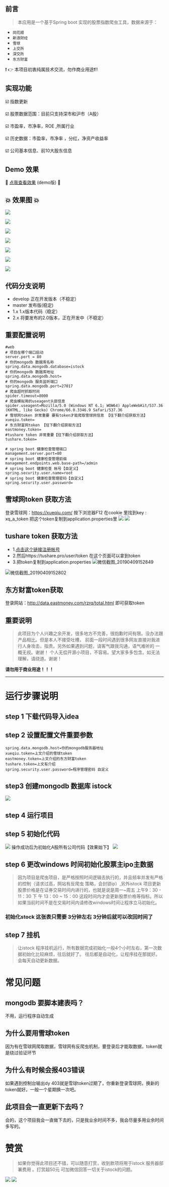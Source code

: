 ## 前言

> 本应用是一个基于Spring boot 实现的股票指数爬虫工具，数据来源于：

- `同花顺`
- `新浪财经`
- `雪球`
- `上交所`
- `深交所`
- `东方财富`

:heavy_exclamation_mark: :point_right: 本项目初衷纯属技术交流，勿作商业用途:heavy_exclamation_mark::bangbang:

## 实现功能

 :ballot_box_with_check: 指数更新
 
 :ballot_box_with_check: 股票数据范围：目前只支持深市和沪市（A股）
 
 :ballot_box_with_check: 市盈率，市净率，ROE ,所属行业
 
 :ballot_box_with_check: 历史数据：市盈率，市净率 ，分红，净资产收益率
 
 :ballot_box_with_check: 公司基本信息、前10大股东信息
## Demo 效果 

:link: [点我查看效果](http://211.159.182.106/) (demo版) :link:

## :boom: 效果图 :boom:

![](https://kingschan1204.github.io/istock/readme-res/stock-list.png )

![](https://kingschan1204.github.io/istock/readme-res/company-info.png )

![](https://kingschan1204.github.io/istock/readme-res/top-holders.png )

![](https://kingschan1204.github.io/istock/readme-res/his-dy.png )

![](https://kingschan1204.github.io/istock/readme-res/his-pb-pe.png )

![](https://kingschan1204.github.io/istock/readme-res/his-report.png )

![](https://kingschan1204.github.io/istock/readme-res/his-roe.png )

## 代码分支说明

- develop 正在开发版本（不稳定）
- master 发布版(稳定)
- 1.x  1.x版本代码（稳定）
- 2.x 将要发布的2.0版本，正在开发中（不稳定）

## 重要配置说明
```properties
#web 
# 项目在哪个端口启动
server.port = 80
# 你的mongodb 数据库名称
spring.data.mongodb.database=istock
# 你的mongodb 数据库地址
spring.data.mongodb.host=
# 你的mongodb 服务监听端口
spring.data.mongodb.port=27017
# 爬虫超时抓取时间
spider.timeout=8000
# 爬虫模拟用的useagent头部信息
spider.useagent=Mozilla/5.0 (Windows NT 6.1; WOW64) AppleWebKit/537.36 (KHTML, like Gecko) Chrome/66.0.3346.9 Safari/537.36
# 雪球网token 非常重要 要有token才能爬取雪球网信息 【往下翻介绍获取方法】
xueqiu.token=
# 东方财富网token 【往下翻介绍获取方法】
eastmoney.token=
#tushare token 非常重要【往下翻介绍获取方法】
tushare.token=

# spring boot 健康检查管理端口
management.server.port=80
# spring boot 健康检查管理前缀
management.endpoints.web.base-path=/admin
# spring boot 健康检查 帐号【自定义】
spring.security.user.name=root
# spring boot 健康检查管理密码【自定义】
spring.security.user.password=

```
## 雪球网token 获取方法
登录雪球网：https://xueqiu.com/ 按下浏览器F12 在cookie 里找到key : xq_a_token 把这个token复制到application.properties里
![](https://user-images.githubusercontent.com/4113891/41651979-83cf2718-74b4-11e8-88d0-ce7979955304.png )
![](https://user-images.githubusercontent.com/4113891/41651992-8b2020c6-74b4-11e8-86f0-c87c167f7ef0.png )

## tushare token 获取方法
- 1.[点击这个链接注册帐号](https://tushare.pro/register?reg=133400)
- 2.然后https://tushare.pro/user/token   在这个页面可以拿到token
- 3.把token复制到application.properties 
![微信截图_20190409152849](https://user-images.githubusercontent.com/4113891/55781105-f8cc7f80-5adb-11e9-83d0-b191fddea24a.png)

![微信截图_20190409152802](https://user-images.githubusercontent.com/4113891/55781065-e4888280-5adb-11e9-8fc9-77a246bff9d0.png)

## 东方财富token获取
登录网站：http://data.eastmoney.com/rzrq/total.html 即可获取token

## 重要说明
> 此项目为个人兴趣之余开发，很多地方不完善，很抱歉时间有限。没办法跟产品相比。但是本人不接受吐槽，
前面一段时间遇到很多网友直接对我进行人身攻击，指责。另外如果遇到问题，请客气跟我沟通，语气难听的
一概无视。谢谢！  个人无偿开源小项目，不容易。望大家多多包含。如无法理解，请绕道。谢谢！

**请勿用于商业用途！！！**



---

# 运行步骤说明

## step 1 下载代码导入idea
## step 2 设置配置文件重要参数
```properties
spring.data.mongodb.host=你的mongodb服务器地址
xueqiu.token=上文介绍的雪球token
eastmoney.token=上文介绍的东方财富token
tushare.token=上文有介绍
spring.security.user.password=程序管理密码 自定义
```
## step3 创建mongodb 数据库 istock
![](https://kingschan1204.github.io/istock/readme-res/create-mongo-istock.png )
## step 4 运行项目
## step 5 初始化代码
![](https://kingschan1204.github.io/istock/readme-res/init-code.png )
操作成功后为初始化A股所有公司代码【效果始下】
![](https://kingschan1204.github.io/istock/readme-res/code-list.png )
## step 6 更改windows 时间初始化股票主ipo主数据
> 因为项目是爬虫项目，是严格按照时间逻辑去执行的，并且频率并发有严格的控制（请求过高，网站有反爬虫
策略，会封锁ip）,另外istock 项目更新股票价格是在证券交易时间内进行的，也就是说是周一~周五 上午9：30 - 11：30 下
午 13：00 ~ 15：00 这段时间内才会更新股票价格等指标。所以如果当前时间不是在交易时间内请修改windows时间让程序立马初始化。

### 初始化stock 这张表只需要 3分钟左右 3分钟后就可以改回时间了

## step 7 挂机
> 让istock 程序挂机运行，所有数据完成初始化一般4个小时左右，第一次数据初始化比较麻烦，往后就好了。
往后都是自动化，让程序挂在那就好。会每天自动更新数据。

# 常见问题
## mongodb 要脚本建表吗？
不用，运行程序自动生成
## 为什么要用雪球token
因为有在雪球网爬取数据，雪球网有反爬虫机制，要登录后才能取数据，token就是绕过验证环节
## 为什么有时候会报403错误
如果遇到控制台输出dy 403就是雪球token过期了，你重新登录雪球网，换新的token就好。一般一个星期换一次吧。
## 此项目会一直更新下去吗？
会的，这个项目我会一直做下去的，只是我业余时间不多，我会尽量多用业余时间多写的。

# 赞赏
> 如果你觉得此项目还不错，可以随意打赏，收到款项将用于istock 服务器部署费用 。打赏超50元 可加微信回答一切关于istock的问题。

![](https://kingschan1204.github.io/istock/readme-res/alipay.jpg )
![](https://kingschan1204.github.io/istock/readme-res/wxpay.jpg )










